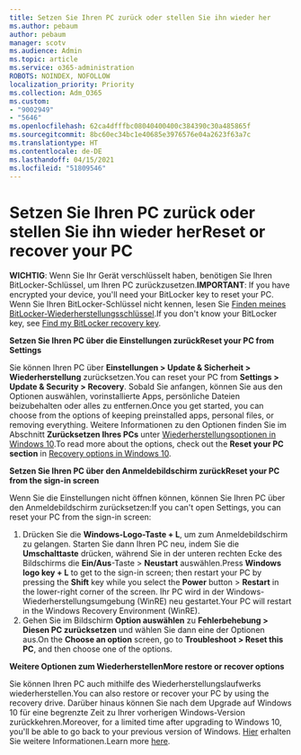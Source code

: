 ```yaml
---
title: Setzen Sie Ihren PC zurück oder stellen Sie ihn wieder her
ms.author: pebaum
author: pebaum
manager: scotv
ms.audience: Admin
ms.topic: article
ms.service: o365-administration
ROBOTS: NOINDEX, NOFOLLOW
localization_priority: Priority
ms.collection: Adm_O365
ms.custom:
- "9002949"
- "5646"
ms.openlocfilehash: 62ca4dfffbc08040400400c384390c30a485865f
ms.sourcegitcommit: 8bc60ec34bc1e40685e3976576e04a2623f63a7c
ms.translationtype: HT
ms.contentlocale: de-DE
ms.lasthandoff: 04/15/2021
ms.locfileid: "51809546"
---
```

# <a name="reset-or-recover-your-pc"></a><span data-ttu-id="d8e1d-102">Setzen Sie Ihren PC zurück oder stellen Sie ihn wieder her</span><span class="sxs-lookup"><span data-stu-id="d8e1d-102">Reset or recover your PC</span></span>

<span data-ttu-id="d8e1d-103">**WICHTIG**: Wenn Sie Ihr Gerät verschlüsselt haben, benötigen Sie Ihren BitLocker-Schlüssel, um Ihren PC zurückzusetzen.</span><span class="sxs-lookup"><span data-stu-id="d8e1d-103">**IMPORTANT**: If you have encrypted your device, you'll need your BitLocker key to reset your PC.</span></span> <span data-ttu-id="d8e1d-104">Wenn Sie Ihren BitLocker-Schlüssel nicht kennen, lesen Sie [Finden meines BitLocker-Wiederherstellungsschlüssel](https://support.microsoft.com/help/4026181/windows-10-find-my-bitlocker-recovery-key).</span><span class="sxs-lookup"><span data-stu-id="d8e1d-104">If you don't know your BitLocker key, see [Find my BitLocker recovery key](https://support.microsoft.com/help/4026181/windows-10-find-my-bitlocker-recovery-key).</span></span>

<span data-ttu-id="d8e1d-105">**Setzen Sie Ihren PC über die Einstellungen zurück**</span><span class="sxs-lookup"><span data-stu-id="d8e1d-105">**Reset your PC from Settings**</span></span>

<span data-ttu-id="d8e1d-106">Sie können Ihren PC über **Einstellungen > Update & Sicherheit > Wiederherstellung** zurücksetzen.</span><span class="sxs-lookup"><span data-stu-id="d8e1d-106">You can reset your PC from **Settings > Update & Security > Recovery**.</span></span> <span data-ttu-id="d8e1d-107">Sobald Sie anfangen, können Sie aus den Optionen auswählen, vorinstallierte Apps, persönliche Dateien beizubehalten oder alles zu entfernen.</span><span class="sxs-lookup"><span data-stu-id="d8e1d-107">Once you get started, you can choose from the options of keeping preinstalled apps, personal files, or removing everything.</span></span> <span data-ttu-id="d8e1d-108">Weitere Informationen zu den Optionen finden Sie im Abschnitt **Zurücksetzen Ihres PCs** unter [Wiederherstellungsoptionen in Windows 10](https://support.microsoft.com/help/12415/windows-10-recovery-options).</span><span class="sxs-lookup"><span data-stu-id="d8e1d-108">To read more about the options, check out the **Reset your PC section** in [Recovery options in Windows 10](https://support.microsoft.com/help/12415/windows-10-recovery-options).</span></span>

<span data-ttu-id="d8e1d-109">**Setzen Sie Ihren PC über den Anmeldebildschirm zurück**</span><span class="sxs-lookup"><span data-stu-id="d8e1d-109">**Reset your PC from the sign-in screen**</span></span>

<span data-ttu-id="d8e1d-110">Wenn Sie die Einstellungen nicht öffnen können, können Sie Ihren PC über den Anmeldebildschirm zurücksetzen:</span><span class="sxs-lookup"><span data-stu-id="d8e1d-110">If you can't open Settings, you can reset your PC from the sign-in screen:</span></span>

1. <span data-ttu-id="d8e1d-111">Drücken Sie die **Windows-Logo-Taste + L**, um zum Anmeldebildschirm zu gelangen. Starten Sie dann Ihren PC neu, indem Sie die **Umschalttaste** drücken, während Sie in der unteren rechten Ecke des Bildschirms die **Ein/Aus**-Taste > **Neustart** auswählen.</span><span class="sxs-lookup"><span data-stu-id="d8e1d-111">Press **Windows logo key + L** to get to the sign-in screen; then restart your PC by pressing the **Shift** key while you select the **Power** button > **Restart** in the lower-right corner of the screen.</span></span> <span data-ttu-id="d8e1d-112">Ihr PC wird in der Windows-Wiederherstellungsumgebung (WinRE) neu gestartet.</span><span class="sxs-lookup"><span data-stu-id="d8e1d-112">Your PC will restart in the Windows Recovery Environment (WinRE).</span></span>
2. <span data-ttu-id="d8e1d-113">Gehen Sie im Bildschirm **Option auswählen** zu **Fehlerbehebung > Diesen PC zurücksetzen** und wählen Sie dann eine der Optionen aus.</span><span class="sxs-lookup"><span data-stu-id="d8e1d-113">On the **Choose an option** screen, go to **Troubleshoot > Reset this PC**, and then choose one of the options.</span></span>

<span data-ttu-id="d8e1d-114">**Weitere Optionen zum Wiederherstellen**</span><span class="sxs-lookup"><span data-stu-id="d8e1d-114">**More restore or recover options**</span></span>

<span data-ttu-id="d8e1d-115">Sie können Ihren PC auch mithilfe des Wiederherstellungslaufwerks wiederherstellen.</span><span class="sxs-lookup"><span data-stu-id="d8e1d-115">You can also restore or recover your PC by using the recovery drive.</span></span> <span data-ttu-id="d8e1d-116">Darüber hinaus können Sie nach dem Upgrade auf Windows 10 für eine begrenzte Zeit zu Ihrer vorherigen Windows-Version zurückkehren.</span><span class="sxs-lookup"><span data-stu-id="d8e1d-116">Moreover, for a limited time after upgrading to Windows 10, you'll be able to go back to your previous version of Windows.</span></span> <span data-ttu-id="d8e1d-117">[Hier](https://support.microsoft.com/help/12415/windows-10-recovery-options) erhalten Sie weitere Informationen.</span><span class="sxs-lookup"><span data-stu-id="d8e1d-117">Learn more [here](https://support.microsoft.com/help/12415/windows-10-recovery-options).</span></span>
